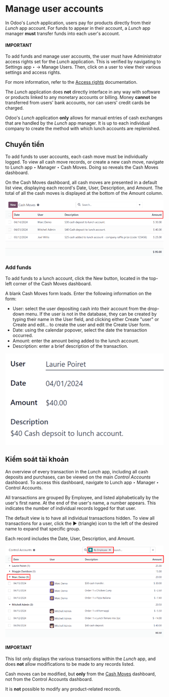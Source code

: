 # Manage user accounts

In Odoo's *Lunch* application, users pay for products directly from their *Lunch* app account. For
funds to appear in their account, a *Lunch* app manager **must** transfer funds into each user's
account.

#### IMPORTANT
To add funds and manage user accounts, the user must have Administrator access rights
set for the *Lunch* application. This is verified by navigating to Settings app
‣ → Manage Users. Then, click on a user to view their various settings and access rights.

For more information, refer to the
[Access rights](applications/general/users/access_rights.md) documentation.

The *Lunch* application does **not** directly interface in any way with software or products linked
to any monetary accounts or billing. Money **cannot** be transferred from users' bank accounts, nor
can users' credit cards be charged.

Odoo's *Lunch* application **only** allows for manual entries of cash exchanges that are handled by
the *Lunch* app manager. It is up to each individual company to create the method with which lunch
accounts are replenished.

<a id="lunch-cash-moves"></a>

## Chuyển tiền

To add funds to user accounts, each cash move must be individually logged. To view all cash move
records, or create a new cash move, navigate to Lunch app ‣ Manager ‣ Cash
Moves. Doing so reveals the Cash Moves dashboard.

On the Cash Moves dashboard, all cash moves are presented in a default list view,
displaying each record's Date, User, Description, and
Amount. The total of all the cash moves is displayed at the bottom of the
Amount column.

![The list view of all cash moves.](../../../.gitbook/assets/cash.png)

### Add funds

To add funds to a lunch account, click the New button, located in the top-left corner of
the Cash Moves dashboard.

A blank Cash Moves form loads. Enter the following information on the form:

- User: select the user depositing cash into their account from the drop-down menu. If
  the user is not in the database, they can be created by typing their name in the User
  field, and clicking either Create "user" or Create and edit... to create
  the user and edit the Create User form.
- Date: using the calendar popover, select the date the transaction occurred.
- Amount: enter the amount being added to the lunch account.
- Description: enter a brief description of the transaction.

![The cash move form filled out for a transaction of $40.00.](../../../.gitbook/assets/cash-move-form.png)

## Kiểm soát tài khoản

An overview of every transaction in the *Lunch* app, including all cash deposits and purchases, can
be viewed on the main *Control Accounts* dashboard. To access this dashboard, navigate to
Lunch app ‣ Manager ‣ Control Accounts.

All transactions are grouped By Employee, and listed alphabetically by the user's first
name. At the end of the user's name, a number appears. This indicates the number of individual
records logged for that user.

The default view is to have all individual transactions hidden. To view all transactions for a user,
click the ▶ (triangle) icon to the left of the desired name to expand that specific
group.

Each record includes the Date, User, Description, and
Amount.

![The Control Accounts dashboard with two employee's transactions expanded.](../../../.gitbook/assets/control-accounts.png)

#### IMPORTANT
This list only displays the various transactions within the *Lunch* app, and does **not** allow
modifications to be made to any records listed.

Cash moves can be modified, but **only** from the [Cash Moves](#lunch-cash-moves)
dashboard, not from the Control Accounts dashboard.

It is **not** possible to modify any product-related records.
